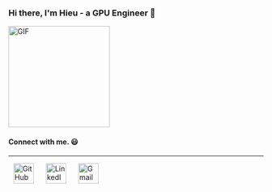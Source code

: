 ### Hi there, I'm Hieu - a GPU Engineer 👋

<img alt="GIF" src="https://i.pinimg.com/originals/9e/a7/2e/9ea72ef078139ced289852e8a4ea0c5c.gif" width = 200/>

#### Connect with me. :smiley:

<hr>

<p>
<a href="https://github.com/hieule88"><img src="https://upload.wikimedia.org/wikipedia/commons/thumb/a/ae/Github-desktop-logo-symbol.svg/2048px-Github-desktop-logo-symbol.svg.png" alt="GitHub" style="width: 40px; margin: 0 10px;"></a>
<a href="https://www.linkedin.com/in/hieu-le-dinh-481a871b9/"><img src="https://i0.wp.com/gmlconsult.com/wp-content/uploads/2021/10/Illustration-of-Linkedin-icon-on-transparent-background-PNG.png?ssl=1" alt="LinkedIn" style="width: 40px; margin: 0 10px;"></a>
<a href="mailto:hieule.it88@gmail"><img src="https://static.vecteezy.com/system/resources/previews/016/716/465/original/gmail-icon-free-png.png" alt="Gmail" style="width: 40px; margin: 0 10px;"></a>
</p>

